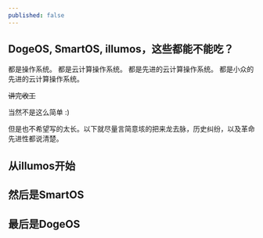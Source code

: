 ```yaml
---
published: false
---
```


## DogeOS, SmartOS, illumos，这些都能不能吃？

都是操作系统。
都是云计算操作系统。
都是先进的云计算操作系统。
都是小众的先进的云计算操作系统。

~~讲完收工~~

当然不是这么简单 :)

但是也不希望写的太长。以下就尽量言简意垓的把来龙去脉，历史纠纷，以及革命先进性都说清楚。

## 从illumos开始

## 然后是SmartOS

## 最后是DogeOS